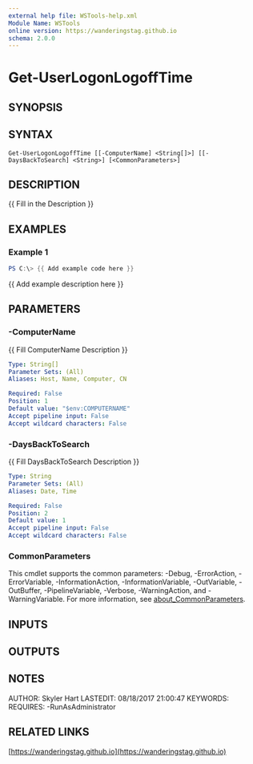 ```yaml
---
external help file: WSTools-help.xml
Module Name: WSTools
online version: https://wanderingstag.github.io
schema: 2.0.0
---
```


# Get-UserLogonLogoffTime

## SYNOPSIS

## SYNTAX

```
Get-UserLogonLogoffTime [[-ComputerName] <String[]>] [[-DaysBackToSearch] <String>] [<CommonParameters>]
```

## DESCRIPTION
{{ Fill in the Description }}

## EXAMPLES

### Example 1
```powershell
PS C:\> {{ Add example code here }}
```

{{ Add example description here }}

## PARAMETERS

### -ComputerName
{{ Fill ComputerName Description }}

```yaml
Type: String[]
Parameter Sets: (All)
Aliases: Host, Name, Computer, CN

Required: False
Position: 1
Default value: "$env:COMPUTERNAME"
Accept pipeline input: False
Accept wildcard characters: False
```

### -DaysBackToSearch
{{ Fill DaysBackToSearch Description }}

```yaml
Type: String
Parameter Sets: (All)
Aliases: Date, Time

Required: False
Position: 2
Default value: 1
Accept pipeline input: False
Accept wildcard characters: False
```

### CommonParameters
This cmdlet supports the common parameters: -Debug, -ErrorAction, -ErrorVariable, -InformationAction, -InformationVariable, -OutVariable, -OutBuffer, -PipelineVariable, -Verbose, -WarningAction, and -WarningVariable. For more information, see [about_CommonParameters](http://go.microsoft.com/fwlink/?LinkID=113216).

## INPUTS

## OUTPUTS

## NOTES
AUTHOR: Skyler Hart
LASTEDIT: 08/18/2017 21:00:47
KEYWORDS:
REQUIRES:
    -RunAsAdministrator

## RELATED LINKS

[https://wanderingstag.github.io](https://wanderingstag.github.io)

